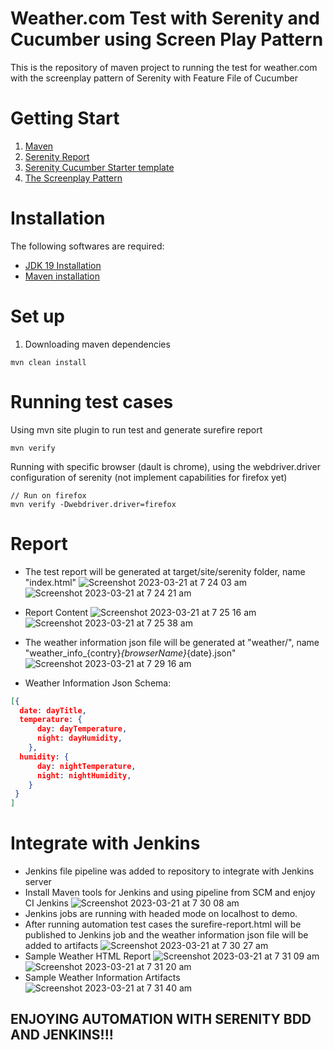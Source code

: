 # Weather.com Test with Serenity and Cucumber using Screen Play Pattern
This is the repository of maven project to running the test for weather.com with the screenplay pattern of Serenity with Feature File of Cucumber


# Getting Start
1. [Maven](https://maven.apache.org/)
2. [Serenity Report](https://serenity-bdd.github.io/docs/reporting/the_serenity_reports)
3. [Serenity Cucumber Starter template](https://github.com/serenity-bdd/serenity-cucumber-starter)
4. [The Screenplay Pattern](https://www.browserstack.com/guide/screenplay-pattern-approach-in-selenium)

# Installation
The following softwares are required:
- [JDK 19 Installation](https://docs.oracle.com/en/java/javase/18/install/overview-jdk-installation.html)
- [Maven installation](https://maven.apache.org/install.html)

# Set up
1. Downloading maven dependencies
 
```
mvn clean install
```

# Running test cases
Using mvn site plugin to run test and generate surefire report
```
mvn verify
```
Running with specific browser (dault is chrome), using the webdriver.driver configuration of serenity (not implement capabilities for firefox yet)
```
// Run on firefox
mvn verify -Dwebdriver.driver=firefox 
```

# Report
- The test report will be generated at target/site/serenity folder, name "index.html"
![Screenshot 2023-03-21 at 7 24 03 am](https://user-images.githubusercontent.com/47560307/226493136-afd7a268-3610-432e-8fec-c94b8a0fbd57.png)
![Screenshot 2023-03-21 at 7 24 21 am](https://user-images.githubusercontent.com/47560307/226493152-7945f508-b0b7-4e61-945e-ffd8c62352d9.png)

- Report Content
![Screenshot 2023-03-21 at 7 25 16 am](https://user-images.githubusercontent.com/47560307/226493237-727d11e2-ed1e-4b62-9913-8f4ef422135f.png)
![Screenshot 2023-03-21 at 7 25 38 am](https://user-images.githubusercontent.com/47560307/226493280-90d72122-b35e-4e10-91e1-9989b10d8749.png)

- The weather information json file will be generated at "weather/", name "weather_info_{contry}_{browserName}_{date}.json"
![Screenshot 2023-03-21 at 7 29 16 am](https://user-images.githubusercontent.com/47560307/226493580-bc199d4a-5789-4544-b72f-0490de4d144d.png)

- Weather Information Json Schema:
```JSON
[{
  date: dayTitle,
  temperature: {
      day: dayTemperature,
      night: dayHumidity,
    },
  humidity: {
      day: nightTemperature,
      night: nightHumidity,
    }
 }
]
```

# Integrate with Jenkins
- Jenkins file pipeline was added to repository to integrate with Jenkins server
- Install Maven tools for Jenkins and using pipeline from SCM and enjoy CI Jenkins
![Screenshot 2023-03-21 at 7 30 08 am](https://user-images.githubusercontent.com/47560307/226493858-749533d6-63bc-4495-ba69-e4c10abb58ca.png)
- Jenkins jobs are running with headed mode on localhost to demo.
- After running automation test cases the surefire-report.html will be published to Jenkins job and the weather information json file will be added to artifacts
![Screenshot 2023-03-21 at 7 30 27 am](https://user-images.githubusercontent.com/47560307/226493894-fb6bcdc7-459f-4a69-9c58-1e13fa3db48f.png)
- Sample Weather HTML Report
![Screenshot 2023-03-21 at 7 31 09 am](https://user-images.githubusercontent.com/47560307/226493929-52fe7064-dfab-4681-a8f3-e98357454903.png)
![Screenshot 2023-03-21 at 7 31 20 am](https://user-images.githubusercontent.com/47560307/226493947-652e7b22-1c2c-47f7-851b-6543145b93b1.png)
- Sample Weather Information Artifacts
![Screenshot 2023-03-21 at 7 31 40 am](https://user-images.githubusercontent.com/47560307/226493975-f5d4e330-a1c0-47d9-884f-996570a2a79e.png)

## ENJOYING AUTOMATION WITH SERENITY BDD AND JENKINS!!!






